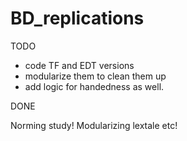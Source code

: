# BD_replications
 
TODO
- code TF and EDT versions
- modularize them to clean them up
- add logic for handedness as well.


DONE 

Norming study!
Modularizing lextale etc!
